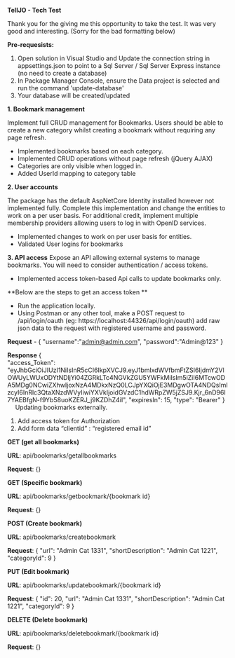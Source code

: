 **TellJO - Tech Test**

Thank you for the giving me this opportunity to take the test. It was very good and interesting. (Sorry for the bad formatting below)

**Pre-requesists:**
1. Open solution in Visual Studio and Update the connection string in appsettings.json to point to a Sql Server / Sql Server Express instance (no need to create a database)
3. In Package Manager Console, ensure the Data project is selected and run the command 'update-database'
4. Your database will be created/updated

**1. Bookmark management**
	
 Implement full CRUD management for Bookmarks. Users should be able to create a new category whilst creating a bookmark without requiring any page refresh.
-	Implemented bookmarks based on each category.
-	Implemented CRUD operations without page refresh (jQuery AJAX)
-	Categories are only visible when logged in.
-	Added UserId mapping to category table
  
**2. User accounts**
	
 The package has the default AspNetCore Identity installed however not implemented fully. Complete this implementation and change the entities to work on a per user basis. For additional credit, implement multiple membership providers allowing users to log in with OpenID services.
-	Implemented changes to work on per user basis for entities.
-	Validated User logins for bookmarks
 
**3. API access**
	Expose an API allowing external systems to manage bookmarks. You will need to consider authentication / access tokens.
-	Implemented access token-based Api calls to update bookmarks only.
 
**Below are the steps to get an access token **
-	Run the application locally.
-	Using Postman or any other tool, make a POST request to /api/login/oauth 
(eg: https://localhost:44326/api/login/oauth) add raw json data to the request with registered username and password.

**Request** - 
{
  "username":"admin@admin.com", 
  "password":"Admin@123"
}

**Response** 
{    
  "access_Token": "eyJhbGciOiJIUzI1NiIsInR5cCI6IkpXVCJ9.eyJ1bmlxdWVfbmFtZSI6IjdmY2VlOWUyLWUxODYtNDljYi04ZGRkLTc4NGVkZGU5YWFkMiIsIm5iZiI6MTcwODA5MDg0NCwiZXhwIjoxNzA4MDkxNzQ0LCJpYXQiOjE3MDgwOTA4NDQsImlzcyI6InRlc3QtaXNzdWVyIiwiYXVkIjoidGVzdC1hdWRpZW5jZSJ9.Kjr_6nD96I7YAEBfgN-f9Yb58uoKZERJ_j9KZDhZ4iI",
    "expiresIn": 15,
    "type": "Bearer"
}
 
Updating bookmarks externally.
1.	Add access token for Authorization
2.	Add form data “clientid” : “registered email id”

**GET (get all bookmarks)**

**URL**: api/bookmarks/getallbookmarks

**Request**: {}

**GET (Specific bookmark)**

**URL**: api/bookmarks/getbookmark/{bookmark id}

**Request**: {}

**POST (Create bookmark)**

**URL**:  api/bookmarks/createbookmark

**Request**: 
{
    "url": "Admin Cat 1331",
    "shortDescription": "Admin Cat 1221",
    "categoryId": 9 
}


**PUT (Edit bookmark)**

**URL**: api/bookmarks/updatebookmark/{bookmark id}

**Request**: 
{
    "id": 20,
    "url": "Admin Cat 1331",
    "shortDescription": "Admin Cat 1221",
    "categoryId": 9 
}

**DELETE (Delete bookmark)**

**URL**: api/bookmarks/deletebookmark/{bookmark id}

**Request**: {}

